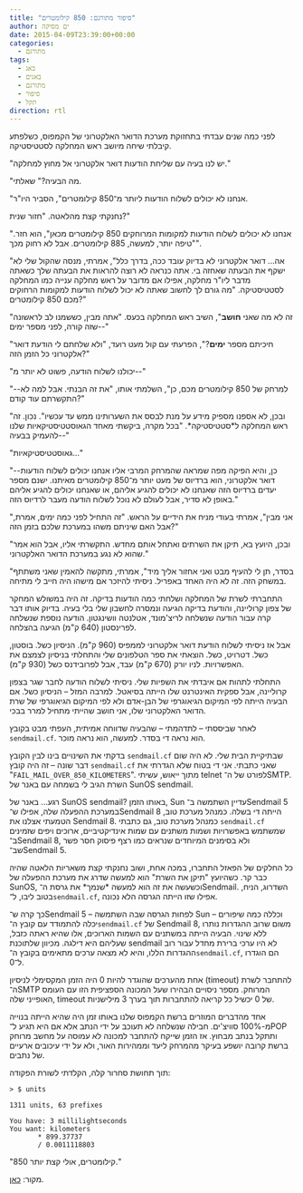 ```yaml
---
title: "סיפור מתורגם: 850 קילומטרים"
author: ים מסיקה
date: 2015-04-09T23:39:00+00:00
categories:
  - מתורגם
tags:
  - באג
  - באגים
  - מתורגם
  - סיפור
  - תקל
direction: rtl
---
```

לפני כמה שנים עבדתי בתחזוקת מערכת הדואר האלקטרוני של הקמפוס, כשלפתע קיבלתי שיחה מיושב ראש המחלקה לסטטיסטיקה.

"יש לנו בעיה עם שליחת הודעות דואר אלקטרוני אל מחוץ למחלקה."

"מה הבעיה?" שאלתי.

"אנחנו לא יכולים לשלוח הודעות ליותר מ־850 קילומטרים", הסביר היו"ר.

נחנקתי קצת מהלאטה. "חזור שנית?"

"אנחנו לא יכולים לשלוח הודעות למקומות המרוחקים 850 קילומטרים מכאן", הוא חזר. "טיפה יותר, למעשה, 885 קילומטרים. אבל לא רחוק מכך".

"אה... דואר אלקטרוני לא בדיוק עובד ככה, בדרך כלל", אמרתי, מנסה שהקול שלי לא ישקף את הבעתה שאחזה בי. אתה כנראה לא רוצה להראות את הבעתה שלך כשאתה מדבר ליו"ר מחלקה, אפילו אם מדובר על ראש מחלקה ענייה כמו המחלקה לסטטיסטיקה. "מה גורם לך לחשוב שאתה לא יכול לשלוח הודעות למקומות הרחוקים מכם 850 קילומטרים?"

"זה לא מה שאני **חושב**", השיב ראש המחלקה בכעס. "אתה מבין, כששמנו לב לראשונה שזה קורה, לפני מספר ימים--"

"חיכיתם מספר **ימים**?", הפרעתי עם קול מעט רועד, "ולא שלחתם לי הודעת דואר אלקטרוני כל הזמן הזה?"

"יכולנו לשלוח הודעה, פשוט לא יותר מ--"

"--למרחק של 850 קילומטרים מכם, כן", השלמתי אותו, "את זה הבנתי. אבל למה לא התקשרתם עוד קודם?"

"ובכן, לא אספנו מספיק מידע על מנת לבסס את השערותינו ממש עד עכשיו". נכון. זה ראש המחלקה ל\*סטטיסטיקה\*. "בכל מקרה, ביקשתי מאחד הגאוסטטיסטיקאיות שלנו להעמיק בבעיה--"

"גאוסטטיסטיקאיות..."

"--כן, והיא הפיקה מפה שמראה שהמרחק המרבי אליו אנחנו יכולים לשלוח הודעות דואר אלקטרוני, הוא ברדיוס של מעט יותר מ־850 קילומטרים מאיתנו. ישנם מספר יעדים ברדיוס הזה שאנחנו לא יכולים להגיע אליהם, או שאנחנו יכולים להגיע אליהם באופן לא סדיר, אבל לעולם לא נוכל לשלוח הודעה מעבר לרדיוס הזה."

"אני מבין", אמרתי בעודי מניח את הידיים על הראש. "זה התחיל לפני כמה ימים, אמרת, אבל האם שיניתם משהו במערכת שלכם בזמן הזה?"

"ובכן, היועץ בא, תיקן את השרתים ואתחל אותם מחדש. התקשרתי אליו, אבל הוא אמר שהוא לא נגע במערכת הדואר האלקטרוני."

"בסדר, תן לי להעיף מבט ואני אחזור אליך מיד", אמרתי, מתקשה להאמין שאני משתתף במשחק הזה. זה לא היה האחד באפריל. ניסיתי להיזכר אם מישהו היה חייב לי מתיחה.

התחברתי לשרת של המחלקה ושלחתי כמה הודעות בדיקה. זה היה במשולש המחקר של צפון קרוליינה, והודעת בדיקה הגיעה ונמסרה לחשבון שלי בלי בעיה. בדיוק אותו דבר קרה עבור הודעה שנשלחה לריצ'מונד, אטלנטה וושינגטון. הודעה נוספת שנשלחה לפרינסטון (640 ק"מ) הגיעה בהצלחה.

אבל אז ניסיתי לשלוח הודעת דואר אלקטרוני לממפיס (960 ק"מ). הניסיון כשל. בוסטון, כשל. דטרויט, כשל. הוצאתי את ספר הטלפונים שלי והתחלתי בניסיון לצמצם את האפשרויות. לניו יורק (670 ק"מ) עבד, אבל לפרובידנס כשל (930 ק"מ).

התחלתי לתהות אם איבדתי את השפיות שלי. ניסיתי לשלוח הודעה לחבר שגר בצפון קרוליינה, אבל ספקית האינטרנט שלו הייתה בסיאטל. למרבה המזל – הניסיון כשל. אם הבעיה הייתה לפי המיקום הגיאוגרפי של הבן-אדם ולא לפי המיקום הגיאוגרפי של שרת הדואר האלקטרוני שלו, אני חושב שהייתי מתחיל למרר בבכי.

לאחר שביססתי – לתדהמתי – שהבעיה שדווחה אמיתית, העפתי מבט בקובץ `sendmail.cf`. הוא נראה די בסדר. למעשה, הוא נראה מוכר.

בדקתי את השינויים בינו לבין הקובץ `sendmail.cf` שבתיקיית הבית שלי. לא היה שום דבר שונה – זה היה קובץ `sendmail.cf` שאני כתבתי. אני די בטוח שלא הגדרתי את "`FAIL_MAIL_OVER_850_KILOMETERS`". מתוך ייאוש, עשיתי telnet לפורט של ה־SMTP. השרת הגיב לי בשמחה עם באנר של SunOS sendmail.

רגע... באנר של SunOS sendmail? באותו הזמן, Sun עדיין השתמשה ב־Sendmail 5 במערכת ההפעלה שלה, אפילו ש־Sendmail 8 הייתה די בשלה. כמנהל מערכת טוב, הטמעתי אצלנו את Sendmail 8. כמנהל מערכת טוב, גם כתבתי `sendmail.cf` שמשתמש באפשרויות ושמות משתנים עם שמות אינדיקטיביים, ארוכים ויפים שזמינים ב־Sendmail 8, ולא בסימנים המיוחדים שנראים כמו רצף פיסוק חסר פשר שב־Sendmail 5.

כל החלקים של הפאזל התחברו, במכה אחת, ושוב נחנקתי קצת משאריות הלאטה שהיה כבר קר. כשהיועץ "תיקן את השרת" הוא למעשה שדרג את מערכת ההפעלה של SunOS, וכשעשה את זה הוא למעשה \*שנמך\* את גרסת ה־Sendmail. השדרוג, הניח, בטוב ליבו, ל־`sendmail.cf`, אפילו שזו הייתה הגרסה הלא נכונה.

כך קרה ש־Sendmail 5 – לפחות הגרסה שבה השתמשה Sun וכללה כמה שיפורים – יכלה להתמודד עם קובץ ה־`sendmail.cf` של Sendmail 8, משום שרוב ההגדרות נותרו ללא שינוי. הבעיה הייתה במשתנים עם השמות הארוכים, אלו שהיא ראתה כזבל, שעליהם היא דילגה. מכיוון שלתוכנת sendmail לא היו ערכי ברירת מחדל עבור רוב ההגדרות הללו, והיא לא מצאה ערכים מתאימים בקובץ ה־`sendmail.cf`, הם הוגדרו ל־0.

אחת מהערכים שהוגדר להיות 0 היה הזמן המקסימלי לניסיון (timeout) להתחבר לשרת ה־SMTP המרוחק. מספר ניסויים הבהירו שעל המכונה הספציפית הזו עם העומס האופייני שלה, timeout של 0 יכשיל כל קריאה להתחברות תוך בערך 3 מילישניות.

אחד מהדברים המוזרים ברשת הקמפוס שלנו באותו זמן היה שהיא הייתה בנוייה מ-100% סוויצ'ים. חבילה שנשלחה לא תעוכב על ידי הנתב אלא אם היא תגיע ל־POP ותתקל בנתב מבחוץ. אז הזמן שייקח להתחבר למכונה לא עמוסה על מחשב מרוחק ברשת קרובה יושפע בעיקר מהמרחק ליעד וממהירות האור, ולא על ידי עיכובים ארעיים של נתבים.

תוך תחושת סחרור קלה, הקלדתי לשורת הפקודה:

```
> $ units

1311 units, 63 prefixes

You have: 3 millilightseconds
You want: kilometers
       * 899.37737
       / 0.0011118803
```

"850 קילומטרים, אולי קצת יותר."

מקור: [כאן][1].

 [1]: http://web.mit.edu/jemorris/humor/500-miles?fbclid=IwAR3dtrA4q_vjYfm5huGkZSLg-iwO0nZWC0VF4lb_ZC8X9h_4P8IUKdMahGI
